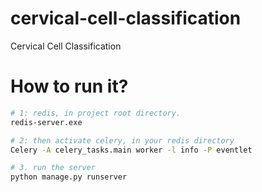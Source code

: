 # cervical-cell-classification
Cervical Cell Classification



# How to run it?

```bash
# 1: redis, in project root directory.
redis-server.exe

# 2: then activate celery, in your redis directory
Celery -A celery_tasks.main worker -l info -P eventlet

# 3. run the server
python manage.py runserver

```









